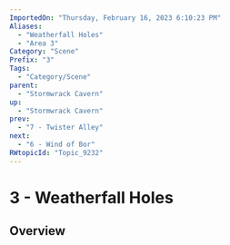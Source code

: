 ```yaml
---
ImportedOn: "Thursday, February 16, 2023 6:10:23 PM"
Aliases:
  - "Weatherfall Holes"
  - "Area 3"
Category: "Scene"
Prefix: "3"
Tags:
  - "Category/Scene"
parent:
  - "Stormwrack Cavern"
up:
  - "Stormwrack Cavern"
prev:
  - "7 - Twister Alley"
next:
  - "6 - Wind of Bor"
RWtopicId: "Topic_9232"
---
```

# 3 - Weatherfall Holes
## Overview
